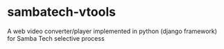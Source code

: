 # sambatech-vtools
A web video converter/player implemented in python (django framework) for Samba Tech selective process
